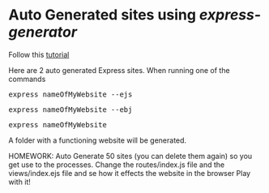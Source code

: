 # Auto Generated sites using *express-generator*

Follow this [tutorial](http://expressjs.com/starter/generator.html)

Here are 2 auto generated Express sites.
When running one of the commands

<pre>express nameOfMyWebsite --ejs</pre>
<pre>express nameOfMyWebsite --ebj</pre>
<pre>express nameOfMyWebsite</pre>

A folder with a functioning website will be generated.

HOMEWORK: 	Auto Generate 50 sites (you can delete them again) so you get use to the processes.
			Change the routes/index.js file and the views/index.ejs file and se how it effects the website in the browser
			Play with it!

